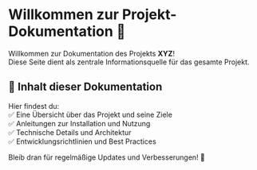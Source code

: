 # Willkommen zur Projekt-Dokumentation 🚀  

Willkommen zur Dokumentation des Projekts **XYZ**!  
Diese Seite dient als zentrale Informationsquelle für das gesamte Projekt.  

## 📌 Inhalt dieser Dokumentation  
Hier findest du:  
✅ Eine Übersicht über das Projekt und seine Ziele  
✅ Anleitungen zur Installation und Nutzung  
✅ Technische Details und Architektur  
✅ Entwicklungsrichtlinien und Best Practices  

Bleib dran für regelmäßige Updates und Verbesserungen! 🎯  

